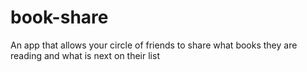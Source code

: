 # book-share
An app that allows your circle of friends to share what books they are reading and what is next on their list
